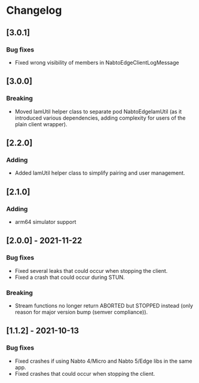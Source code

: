 # Changelog

## [3.0.1]

### Bug fixes

* Fixed wrong visibility of members in NabtoEdgeClientLogMessage

## [3.0.0]

### Breaking

* Moved IamUtil helper class to separate pod NabtoEdgeIamUtil (as it introduced various dependencies, adding complexity for users of the plain client wrapper).

## [2.2.0]

### Adding

* Added IamUtil helper class to simplify pairing and user management.

## [2.1.0]

### Adding

* arm64 simulator support

## [2.0.0] - 2021-11-22

### Bug fixes
 * Fixed several leaks that could occur when stopping the client.
 * Fixed a crash that could occur during STUN.

### Breaking
 * Stream functions no longer return ABORTED but STOPPED instead (only reason for major version bump (semver compliance)).

## [1.1.2] - 2021-10-13

### Bug fixes
 * Fixed crashes if using Nabto 4/Micro and Nabto 5/Edge libs in the same app.
 * Fixed crashes that could occur when stopping the client.
